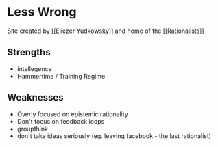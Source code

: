 # Less Wrong

Site created by [[Eliezer Yudkowsky]] and home of the [[Rationalists]]


## Strengths
- intellegence
- Hammertime / Training Regime


## Weaknesses
- Overly focused on epistemic rationality
- Don't focus on feedback loops
- groupthink
- don't take ideas seriously (eg. leaving facebook - the last rationalist)